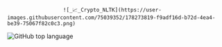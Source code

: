                       ![_📈_Crypto_NLTK](https://user-images.githubusercontent.com/75039352/178273819-f9adf16d-b72d-4ea4-be39-75067f82c0c3.png)
![GitHub top language](https://img.shields.io/github/languages/top/aiszymon/Crypto-NLTK-)
